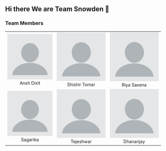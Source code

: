 ## Hi there We are Team Snowden 👋

<!--

**Here are some ideas to get you started:**

🙋‍♀️ A short introduction - what is your organization all about?
🌈 Contribution guidelines - how can the community get involved?
👩‍💻 Useful resources - where can the community find your docs? Is there anything else the community should know?
🍿 Fun facts - what does your team eat for breakfast?
🧙 Remember, you can do mighty things with the power of [Markdown](https://docs.github.com/github/writing-on-github/getting-started-with-writing-and-formatting-on-github/basic-writing-and-formatting-syntax)
-->


### Team Members

| | | |
|:-------------------------:|:-------------------------:|:-------------------------:|
|<img width="1604" alt="Ansh Dixit" src="https://github.com/SIH-2023-Team-Snowden/.github/blob/main/blank-profile-picture.png">  Ansh Dixit |  <img width="1604" alt="Shishir Tomar" src="https://github.com/SIH-2023-Team-Snowden/.github/blob/main/blank-profile-picture.png"> Shishir Tomar |<img width="1604" alt="Riya Saxena" src="https://github.com/SIH-2023-Team-Snowden/.github/blob/main/blank-profile-picture.png"> Riya Saxena|
|<img width="1604" alt="Sagarika" src="https://github.com/SIH-2023-Team-Snowden/.github/blob/main/blank-profile-picture.png">  Sagarika |  <img width="1604" alt="Tejeshwar" src="https://github.com/SIH-2023-Team-Snowden/.github/blob/main/blank-profile-picture.png"> Tejeshwar |<img width="1604" alt="Dhananjay" src="https://github.com/SIH-2023-Team-Snowden/.github/blob/main/blank-profile-picture.png"> Dhananjay|

